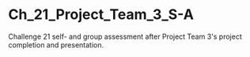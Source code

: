# Ch_21_Project_Team_3_S-A
Challenge 21 self- and group assessment after Project Team 3's project completion and presentation.
